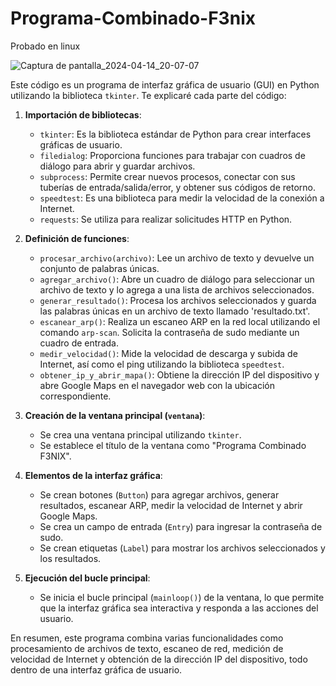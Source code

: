 # Programa-Combinado-F3nix
Probado en linux

![Captura de pantalla_2024-04-14_20-07-07](https://github.com/f3nixhack/Programa-Combinado-F3nix/assets/50671074/0aadd104-68e7-4931-8685-9fcb4b204789)

Este código es un programa de interfaz gráfica de usuario (GUI) en Python utilizando la biblioteca `tkinter`. Te explicaré cada parte del código:

1. **Importación de bibliotecas**: 
   - `tkinter`: Es la biblioteca estándar de Python para crear interfaces gráficas de usuario.
   - `filedialog`: Proporciona funciones para trabajar con cuadros de diálogo para abrir y guardar archivos.
   - `subprocess`: Permite crear nuevos procesos, conectar con sus tuberías de entrada/salida/error, y obtener sus códigos de retorno.
   - `speedtest`: Es una biblioteca para medir la velocidad de la conexión a Internet.
   - `requests`: Se utiliza para realizar solicitudes HTTP en Python.

2. **Definición de funciones**:
   - `procesar_archivo(archivo)`: Lee un archivo de texto y devuelve un conjunto de palabras únicas.
   - `agregar_archivo()`: Abre un cuadro de diálogo para seleccionar un archivo de texto y lo agrega a una lista de archivos seleccionados.
   - `generar_resultado()`: Procesa los archivos seleccionados y guarda las palabras únicas en un archivo de texto llamado 'resultado.txt'.
   - `escanear_arp()`: Realiza un escaneo ARP en la red local utilizando el comando `arp-scan`. Solicita la contraseña de sudo mediante un cuadro de entrada.
   - `medir_velocidad()`: Mide la velocidad de descarga y subida de Internet, así como el ping utilizando la biblioteca `speedtest`.
   - `obtener_ip_y_abrir_mapa()`: Obtiene la dirección IP del dispositivo y abre Google Maps en el navegador web con la ubicación correspondiente.

3. **Creación de la ventana principal (`ventana`)**:
   - Se crea una ventana principal utilizando `tkinter`.
   - Se establece el título de la ventana como "Programa Combinado F3NIX".

4. **Elementos de la interfaz gráfica**:
   - Se crean botones (`Button`) para agregar archivos, generar resultados, escanear ARP, medir la velocidad de Internet y abrir Google Maps.
   - Se crea un campo de entrada (`Entry`) para ingresar la contraseña de sudo.
   - Se crean etiquetas (`Label`) para mostrar los archivos seleccionados y los resultados.

5. **Ejecución del bucle principal**:
   - Se inicia el bucle principal (`mainloop()`) de la ventana, lo que permite que la interfaz gráfica sea interactiva y responda a las acciones del usuario.

En resumen, este programa combina varias funcionalidades como procesamiento de archivos de texto, escaneo de red, medición de velocidad de Internet y obtención de la dirección IP del dispositivo, todo dentro de una interfaz gráfica de usuario.
